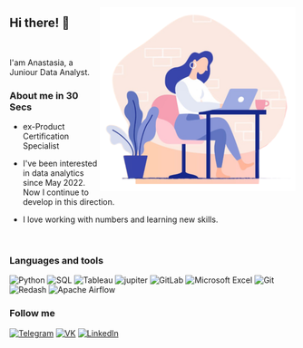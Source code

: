                          
<img src="https://github.com/AnKoroleva/AnKoroleva/blob/main/assets/фото%20для%20профиля%202%20(3)%20(1).png" align="right" width="329" 
height="309" style=" border: 8px solid #ffffff;"/>
</p>
</body>
</html>


## Hi there! :wave:
<br />

I'am Anastasia, a Juniour Data Analyst. 
<br/>

### About me in 30 Secs

- ex-Product Certification Specialist 

- I've been interested in data analytics since May 2022. Now I continue to develop in this direction.

- I love working with numbers and learning new skills.
<br>

### Languages and tools

![Python](https://img.shields.io/badge/Python-6275C1?style=for-the-badge&logo=python&logoColor=FFD444)
![SQL](https://img.shields.io/badge/SQL-6275C1?style=for-the-badge&logo=clickhouse&logoColor=FBCD02)
![Tableau](https://img.shields.io/badge/Tableau-6275C1?style=for-the-badge&logo=Tableau&logoColor=B8343D)
![jupiter](https://img.shields.io/badge/jupiter-6275C1?style=for-the-badge&logo=jupiter)
![GitLab](https://img.shields.io/badge/GitLab-6275C1?style=for-the-badge&logo=GitLab)
![Microsoft Excel](https://img.shields.io/badge/MicrosoftExcel-6275C1?style=for-the-badge&logo=MicrosoftExcel&logoColor=1F7244)
![Git](https://img.shields.io/badge/Git-6275C1?style=for-the-badge&logo=Git&logoColor=F15233)
![Redash](https://img.shields.io/badge/Redash-6275C1?style=for-the-badge&logo=Redash&logoColor=F15233)
![Apache Airflow](https://img.shields.io/badge/ApacheAirflow-6275C1?style=for-the-badge&logo=ApacheAirflow&logoColor=00AD45)

### Follow me 
[![Telegram](https://img.shields.io/badge/Telegram-6275C1?style=for-the-badge&logo=Telegram&logoColor=00AD45)](https://t.me/korolyusha)
[![VK](https://img.shields.io/badge/VK-6275C1?style=for-the-badge&logo=VK&logoColor=0161A2)](https://vk.com/id81285740) 
[![LinkedIn](https://img.shields.io/badge/LinkedIn-6275C1?style=for-the-badge&logo=LinkedIn&logoColor=0191CA)](https://www.linkedin.com/mwlite/in/anastasia-koroleva-62a9b0249) 





